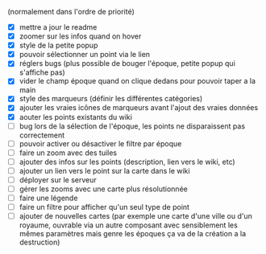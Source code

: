(normalement dans l'ordre de priorité)

- [x] mettre a jour le readme
- [x] zoomer sur les infos quand on hover
- [x] style de la petite popup
- [x] pouvoir sélectionner un point via le lien
- [x] réglers bugs (plus possible de bouger l'époque, petite popup qui s'affiche pas)
- [x] vider le champ époque quand on clique dedans pour pouvoir taper a la main
- [x] style des marqueurs (définir les différentes catégories)
- [x] ajouter les vraies icônes de marqueurs avant l'ajout des vraies données
- [x] aouter les points existants du wiki
- [ ] bug lors de la sélection de l'époque, les points ne disparaissent pas correctement
- [ ] pouvoir activer ou désactiver le filtre par époque
- [ ] faire un zoom avec des tuiles
- [ ] ajouter des infos sur les points (description, lien vers le wiki, etc)
- [ ] ajouter un lien vers le point sur la carte dans le wiki
- [ ] déployer sur le serveur
- [ ] gérer les zooms avec une carte plus résolutionnée
- [ ] faire une légende
- [ ] faire un filtre pour afficher qu'un seul type de point
- [ ] ajouter de nouvelles cartes (par exemple une carte d'une ville ou d'un royaume, ouvrable via un autre composant avec sensiblement les mêmes paramètres mais genre les époques ça va de la création a la destruction)